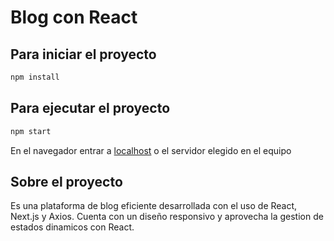 # Blog con React

## Para iniciar el proyecto

```bash
npm install
```

## Para ejecutar el proyecto

```bash
npm start
```

En el navegador entrar a [localhost](http://localhost:3000) o el servidor elegido en el equipo

## Sobre el proyecto

Es una plataforma de blog eficiente desarrollada con el uso de React, Next.js y Axios. Cuenta con un diseño responsivo y aprovecha la gestion de estados dinamicos con React.
